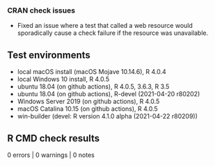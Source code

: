 ### CRAN check issues
* Fixed an issue where a test that called a web resource would sporadically cause a check failure if the resource was unavailable.

## Test environments
* local macOS install (macOS Mojave 10.14.6), R 4.0.4
* local Windows 10 install, R 4.0.5
* ubuntu 18.04 (on github actions), R 4.0.5, 3.6.3, R 3.5
* ubuntu 18.04 (on github actions), R-devel (2021-04-20 r80202)
* Windows Server 2019 (on github actions), R 4.0.5
* macOS Catalina 10.15 (on github actions), R 4.0.5
* win-builder (devel: R version 4.1.0 alpha (2021-04-22 r80209))

## R CMD check results

0 errors | 0 warnings | 0 notes
